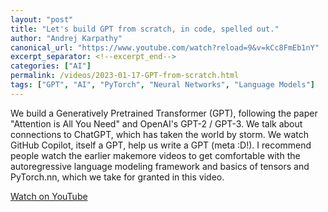 ```yaml
---
layout: "post"
title: "Let's build GPT from scratch, in code, spelled out."
author: "Andrej Karpathy"
canonical_url: "https://www.youtube.com/watch?reload=9&v=kCc8FmEb1nY"
excerpt_separator: <!--excerpt_end-->
categories: ["AI"]
permalink: /videos/2023-01-17-GPT-from-scratch.html
tags: ["GPT", "AI", "PyTorch", "Neural Networks", "Language Models"]
---
```


We build a Generatively Pretrained Transformer (GPT), following the paper "Attention is All You Need" and OpenAI's GPT-2 / GPT-3.<!--excerpt_end--> We talk about connections to ChatGPT, which has taken the world by storm. We watch GitHub Copilot, itself a GPT, help us write a GPT (meta :D!). I recommend people watch the earlier makemore videos to get comfortable with the autoregressive language modeling framework and basics of tensors and PyTorch.nn, which we take for granted in this video.

[Watch on YouTube](https://www.youtube.com/watch?reload=9&v=kCc8FmEb1nY)
